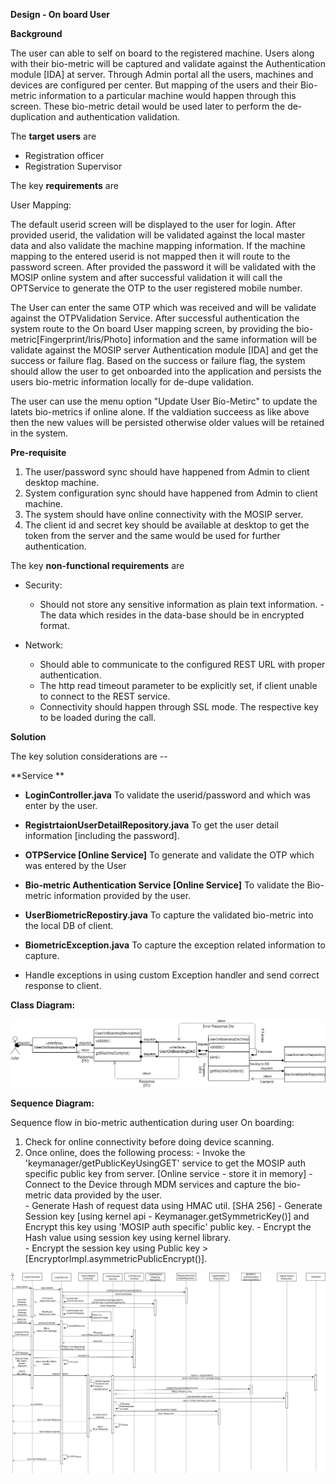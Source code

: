 **Design - On board User**

**Background**

The user can able to self on board to the registered machine.
Users along with their bio-metric will be captured and validate against the Authentication module [IDA] at server. 
Through Admin portal all the users, machines and devices are configured per center. But mapping of the users and their
Bio-metric information to a particular machine would happen through this screen. These bio-metric detail would be used later to perform the
de-duplication and authentication validation.

The **target users** are

-   Registration officer
-   Registration Supervisor

The key **requirements** are

User Mapping:

The default userid screen will be displayed to the user for login.
After provided userid, the validation will be validated against the local master data and also validate the machine mapping information. 
If the machine mapping to the entered userid is not mapped then it will route to the password screen. After provided the password it will be validated with the MOSIP online system and after successful validation it will call the OPTService to generate the OTP to the user registered mobile number.
 
The User can enter the same OTP which was received and will be validate against the OTPValidation Service. After successful authentication the system route to the On board User mapping screen, by providing the bio-metric[Fingerprint/Iris/Photo] information and the same information will be validate against the MOSIP server Authentication module [IDA] and get the success or failure flag. Based on the success or failure flag, the system should allow the user to get onboarded into the application and persists the users bio-metric information locally for de-dupe validation.  

The user can use the menu option "Update User Bio-Metirc" to update the latets bio-metrics if online alone. If the valdiation succeess as like above then the new values will be persisted otherwise older values will be retained in the system.


**Pre-requisite**

1. The user/password sync should have happened from Admin to client desktop machine.    
2. System configuration sync should have happened from Admin to client machine.   
3. The system should have online connectivity with the MOSIP server.  
4. The client id and secret key should be available at desktop to get the token from the server and the same would be used for further authentication.   

The key **non-functional requirements** are  

- Security:
 	- Should not store any sensitive information as plain text
        information.
	-The data which resides in the data-base should be in encrypted
        format.

- Network:
   - Should able to communicate to the configured REST URL with
        proper authentication.
   - The http read timeout parameter to be explicitly set, if client
        unable to connect to the REST service.
   - Connectivity should happen through SSL mode. The respective key
        to be loaded during the call.

**Solution**  

The key solution considerations are --


**Service **

- **LoginController.java**
	To validate the userid/password and which was enter by the user.
- **RegistrtaionUserDetailRepository.java**
	To get the user detail information [including the password].
- **OTPService [Online Service]**
	To generate and validate the OTP which was entered by the User
- **Bio-metric Authentication Service [Online Service]**
	To validate the Bio-metric information provided by the user.
- **UserBiometricRepostiry.java**
	To capture the validated bio-metric into the local DB of client.
-  **BiometricException.java**
	To capture the exception related information to capture.
	
-   Handle exceptions in using custom Exception handler and send correct
    response to client.



**Class Diagram:**

![User On boarding class diagram](_images/UserOnBoardingClassDiagram.png)

**Sequence Diagram:**

  Sequence flow in bio-metric authentication during user On boarding:  
  1. Check for online connectivity before doing device scanning. 
  2. Once online, does the following process:
    - Invoke the 'keymanager/getPublicKeyUsingGET' service to get the MOSIP auth specific public key from server. [Online service - store it in memory]
    - Connect to the Device through MDM services and capture the bio-metric data provided by the user.  
    - Generate Hash of request data using HMAC util. [SHA 256]
    - Generate Session key [using kernel api - Keymanager.getSymmetricKey()] and Encrypt this key using 'MOSIP auth specific' public key. 
    - Encrypt the Hash value using session key using kernel library.  
    - Encrypt the session key using Public key > [EncryptorImpl.asymmetricPublicEncrypt()].  
    
![User On boarding sequence diagram](_images/UserOnBoardingSequnceDiagram.png)
